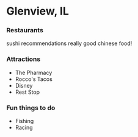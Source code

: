 # Glenview, IL

### Restaurants

sushi recommendations
really good chinese food!

### Attractions

- The Pharmacy
- Rocco's Tacos
- Disney
- Rest Stop

### Fun things to do

- Fishing
- Racing
